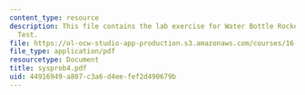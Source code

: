 ```yaml
---
content_type: resource
description: This file contains the lab exercise for Water Bottle Rocket Build and
  Test.
file: https://ol-ocw-studio-app-production.s3.amazonaws.com/courses/16-01-unified-engineering-i-ii-iii-iv-fall-2005-spring-2006/44916949a807c3a6d4eefef2d490679b_sysprob4.pdf
file_type: application/pdf
resourcetype: Document
title: sysprob4.pdf
uid: 44916949-a807-c3a6-d4ee-fef2d490679b
---
```

